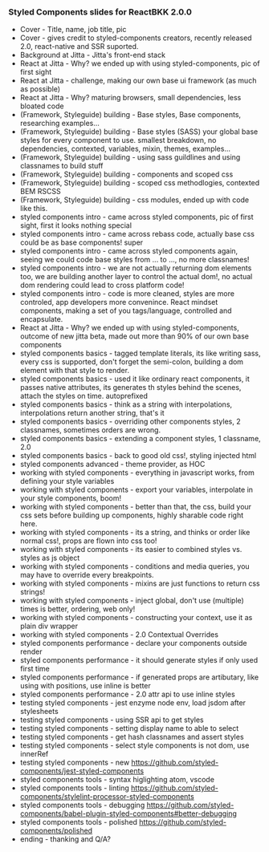 ### Styled Components slides for ReactBKK 2.0.0

- Cover - Title, name, job title, pic
- Cover - gives credit to styled-components creators, recently released 2.0, react-native and SSR suported.
- Background at Jitta - Jitta's front-end stack
- React at Jitta - Why? we ended up with using styled-components, pic of first sight
- React at Jitta - challenge, making our own base ui framework (as much as possible)
- React at Jitta - Why? maturing browsers, small dependencies, less bloated code
- (Framework, Styleguide) building - Base styles, Base components, researching examples...
- (Framework, Styleguide) building - Base styles (SASS) your global base styles for every component to use. smallest breakdown, no dependencies, contexted, variables, mixin, themes, examples...
- (Framework, Styleguide) building - using sass guildlines and using classnames to build stuff
- (Framework, Styleguide) building - components and scoped css
- (Framework, Styleguide) building - scoped css methodlogies, contexted BEM RSCSS 
- (Framework, Styleguide) building - css modules, ended up with code like this. 
- styled components intro - came across styled components, pic of first sight, first it looks nothing special
- styled components intro - came across rebass code, actually base css could be as base components! super
- styled components intro - came across styled components again, seeing we could code base styles from ... to ..., no more classnames!
- styled components intro - we are not actually returning dom elements too, we are building another layer to control the actual dom!, no actual dom rendering could lead to cross platform code!
- styled components intro - code is more cleaned, styles are more controled, app developers more convenince. React mindset components, making a set of you tags/language, controlled and encapsulate.
- React at Jitta - Why? we ended up with using styled-components, outcome of new jitta beta, made out more than 90% of our own base components
- styled components basics - tagged template literals, its like writing sass, every css is supported, don't forget the semi-colon, building a dom element with that style to render.
- styled components basics - used it like ordinary react components, it passes native attributes, its generates th styles behind the scenes, attach the styles on time. autoprefixed
- styled components basics - think as a string with interpolations, interpolations return another string, that's it
- styled components basics - overriding other components styles, 2 classnames, sometimes orders are wrong.
- styled components basics - extending a component styles, 1 classname, 2.0
- styled components basics - back to good old css!, styling injected html
- styled components advanced - theme provider, as HOC
- working with styled components - everything in javascript works, from defining your style variables
- working with styled components - export your variables, interpolate in your style components, boom!
- working with styled components - better than that, the css, build your css sets before building up components, highly sharable code right here.
- working with styled components - its a string, and thinks or order like normal css!, props are flown into css too!
- working with styled components - its easier to combined styles vs. styles as js object
- working with styled components - conditions and media queries, you may have to override every breakpoints.
- working with styled components - mixins are just functions to return css strings!
- working with styled components - inject global, don't use (multiple) times is better, ordering, web only!
- working with styled components - constructing your context, use it as plain div wrapper
- working with styled components - 2.0 Contextual Overrides
- styled components performance - declare your components outside render
- styled components performance - it should generate styles if only used first time
- styled components performance - if generated props are artibutary, like using with positions, use inline is better
- styled components performance - 2.0 attr api to use inline styles
- testing styled components - jest enzyme node env, load jsdom after stylesheets
- testing styled components - using SSR api to get styles
- testing styled components - setting display name to able to select
- testing styled components - get hash classnames and assert styles
- testing styled components - select style components is not dom, use innerRef
- testing styled components - new https://github.com/styled-components/jest-styled-components
- styled components tools - syntax higlighting atom, vscode
- styled components tools - linting https://github.com/styled-components/stylelint-processor-styled-components
- styled components tools - debugging https://github.com/styled-components/babel-plugin-styled-components#better-debugging
- styled components tools - polished https://github.com/styled-components/polished
- ending - thanking and Q/A?
